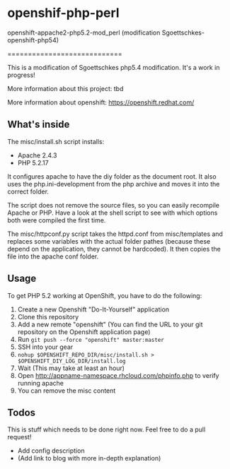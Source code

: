 openshif-php-perl
=================

openshift-appache2-php5.2-mod_perl (modification Sgoettschkes-openshift-php54)

============================

This is a modification of Sgoettschkes php5.4 modification. It's a 
work in progress!

More information about this project: tbd

More information about openshift: https://openshift.redhat.com/

What's inside
-------------

The misc/install.sh script installs:

* Apache 2.4.3
* PHP 5.2.17

It configures apache to have the diy folder as the document root. It also
uses the php.ini-development from the php archive and moves it into the 
correct folder.

The script does not remove the source files, so you can easily recompile 
Apache or PHP. Have a look at the shell script to see with which options
both were compiled the first time.

The misc/httpconf.py script takes the httpd.conf from misc/templates and
replaces some variables with the actual folder pathes (because these 
depend on the application, they cannot be hardcoded). It then copies
the file into the apache conf folder.

Usage
-----

To get PHP 5.2 working at OpenShift, you have to do the following:

1. Create a new Openshift "Do-It-Yourself" application
2. Clone this repository
3. Add a new remote "openshift" (You can find the URL to your git repository
   on the Openshift application page)
4. Run `git push --force "openshift" master:master`
5. SSH into your gear
6. `nohup $OPENSHIFT_REPO_DIR/misc/install.sh > $OPENSHIFT_DIY_LOG_DIR/install.log`
7. Wait (This may take at least an hour)
8. Open http://appname-namespace.rhcloud.com/phpinfo.php to verify running 
   apache
9. You can remove the misc content

Todos
-----

This is stuff which needs to be done right now. Feel free to do a pull request!

* Add config description
* (Add link to blog with more in-depth explanation)
